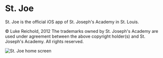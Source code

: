 St. Joe
=========
St. Joe is the official iOS app of St. Joseph's Academy in St. Louis.


© Luke Reichold, 2012
The trademarks owned by St. Joseph's Academy are used under agreement between the above copyright holder(s) and St. Joseph's Academy. All rights reserved.

![St. Joe home screen](http://luke.gs/sja-home)
